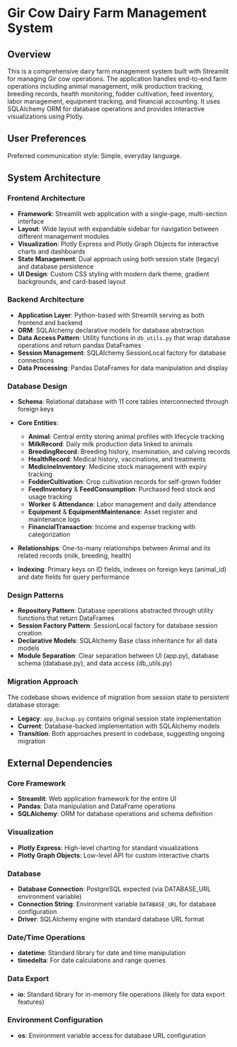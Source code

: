 # Gir Cow Dairy Farm Management System

## Overview

This is a comprehensive dairy farm management system built with Streamlit for managing Gir cow operations. The application handles end-to-end farm operations including animal management, milk production tracking, breeding records, health monitoring, fodder cultivation, feed inventory, labor management, equipment tracking, and financial accounting. It uses SQLAlchemy ORM for database operations and provides interactive visualizations using Plotly.

## User Preferences

Preferred communication style: Simple, everyday language.

## System Architecture

### Frontend Architecture
- **Framework**: Streamlit web application with a single-page, multi-section interface
- **Layout**: Wide layout with expandable sidebar for navigation between different management modules
- **Visualization**: Plotly Express and Plotly Graph Objects for interactive charts and dashboards
- **State Management**: Dual approach using both session state (legacy) and database persistence
- **UI Design**: Custom CSS styling with modern dark theme, gradient backgrounds, and card-based layout

### Backend Architecture
- **Application Layer**: Python-based with Streamlit serving as both frontend and backend
- **ORM**: SQLAlchemy declarative models for database abstraction
- **Data Access Pattern**: Utility functions in `db_utils.py` that wrap database operations and return pandas DataFrames
- **Session Management**: SQLAlchemy SessionLocal factory for database connections
- **Data Processing**: Pandas DataFrames for data manipulation and display

### Database Design
- **Schema**: Relational database with 11 core tables interconnected through foreign keys
- **Core Entities**:
  - **Animal**: Central entity storing animal profiles with lifecycle tracking
  - **MilkRecord**: Daily milk production data linked to animals
  - **BreedingRecord**: Breeding history, insemination, and calving records
  - **HealthRecord**: Medical history, vaccinations, and treatments
  - **MedicineInventory**: Medicine stock management with expiry tracking
  - **FodderCultivation**: Crop cultivation records for self-grown fodder
  - **FeedInventory** & **FeedConsumption**: Purchased feed stock and usage tracking
  - **Worker** & **Attendance**: Labor management and daily attendance
  - **Equipment** & **EquipmentMaintenance**: Asset register and maintenance logs
  - **FinancialTransaction**: Income and expense tracking with categorization

- **Relationships**: One-to-many relationships between Animal and its related records (milk, breeding, health)
- **Indexing**: Primary keys on ID fields, indexes on foreign keys (animal_id) and date fields for query performance

### Design Patterns
- **Repository Pattern**: Database operations abstracted through utility functions that return DataFrames
- **Session Factory Pattern**: SessionLocal factory for database session creation
- **Declarative Models**: SQLAlchemy Base class inheritance for all data models
- **Module Separation**: Clear separation between UI (app.py), database schema (database.py), and data access (db_utils.py)

### Migration Approach
The codebase shows evidence of migration from session state to persistent database storage:
- **Legacy**: `app_backup.py` contains original session state implementation
- **Current**: Database-backed implementation with SQLAlchemy models
- **Transition**: Both approaches present in codebase, suggesting ongoing migration

## External Dependencies

### Core Framework
- **Streamlit**: Web application framework for the entire UI
- **Pandas**: Data manipulation and DataFrame operations
- **SQLAlchemy**: ORM for database operations and schema definition

### Visualization
- **Plotly Express**: High-level charting for standard visualizations
- **Plotly Graph Objects**: Low-level API for custom interactive charts

### Database
- **Database Connection**: PostgreSQL expected (via DATABASE_URL environment variable)
- **Connection String**: Environment variable `DATABASE_URL` for database configuration
- **Driver**: SQLAlchemy engine with standard database URL format

### Date/Time Operations
- **datetime**: Standard library for date and time manipulation
- **timedelta**: For date calculations and range queries

### Data Export
- **io**: Standard library for in-memory file operations (likely for data export features)

### Environment Configuration
- **os**: Environment variable access for database URL configuration